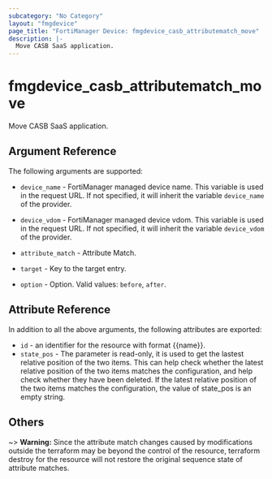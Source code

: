 ```yaml
---
subcategory: "No Category"
layout: "fmgdevice"
page_title: "FortiManager Device: fmgdevice_casb_attributematch_move"
description: |-
  Move CASB SaaS application.
---
```


# fmgdevice_casb_attributematch_move
Move CASB SaaS application.

## Argument Reference


The following arguments are supported:

* `device_name` - FortiManager managed device name. This variable is used in the request URL. If not specified, it will inherit the variable `device_name` of the provider.
* `device_vdom` - FortiManager managed device vdom. This variable is used in the request URL. If not specified, it will inherit the variable `device_vdom` of the provider.
* `attribute_match` - Attribute Match.

* `target` - Key to the target entry.
* `option` - Option. Valid values: `before`, `after`.


## Attribute Reference

In addition to all the above arguments, the following attributes are exported:
* `id` - an identifier for the resource with format {{name}}.
* `state_pos` - The parameter is read-only, it is used to get the lastest relative position of the two items. This can help check whether the latest relative position of the two items matches the configuration, and help check whether they have been deleted. If the latest relative position of the two items matches the configuration, the value of state_pos is an empty string.

## Others

~> **Warning:** Since the attribute match changes caused by modifications outside the terraform may be beyond the control of the resource, terraform destroy for the resource will not restore the original sequence state of attribute matches.
